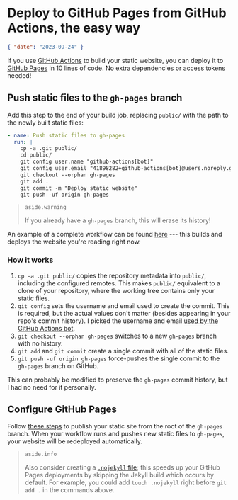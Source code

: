 # Deploy to GitHub Pages from GitHub Actions, the easy way

```json
{ "date": "2023-09-24" }
```

If you use [GitHub Actions](https://docs.github.com/en/actions) to build your static website, you can deploy it to [GitHub Pages](https://pages.github.com) in 10 lines of code. No extra dependencies or access tokens needed!

## Push static files to the `gh-pages` branch

Add this step to the end of your build job, replacing `public/` with the path to the newly built static files:

```yml
- name: Push static files to gh-pages
  run: |
    cp -a .git public/
    cd public/
    git config user.name "github-actions[bot]"
    git config user.email "41898282+github-actions[bot]@users.noreply.github.com"
    git checkout --orphan gh-pages
    git add .
    git commit -m "Deploy static website"
    git push -uf origin gh-pages
```

> `aside.warning`
>
> If you already have a `gh-pages` branch, this will erase its history!

An example of a complete workflow can be found [here](https://github.com/justinyaodu/justinyaodu.github.io/blob/main/.github/workflows/build.yml) --- this builds and deploys the website you're reading right now.

### How it works

1. `cp -a .git public/` copies the repository metadata into `public/`, including the configured remotes. This makes `public/` equivalent to a clone of your repository, where the working tree contains only your static files.
1. `git config` sets the username and email used to create the commit. This is required, but the actual values don't matter (besides appearing in your repo's commit history). I picked the username and email [used by the GitHub Actions bot](https://github.com/orgs/community/discussions/26560).
1. `git checkout --orphan gh-pages` switches to a new `gh-pages` branch with no history.
1. `git add` and `git commit` create a single commit with all of the static files.
1. `git push -uf origin gh-pages` force-pushes the single commit to the `gh-pages` branch on GitHub.

This can probably be modified to preserve the `gh-pages` commit history, but I had no need for it personally.

## Configure GitHub Pages

Follow [these steps](https://docs.github.com/en/pages/getting-started-with-github-pages/configuring-a-publishing-source-for-your-github-pages-site#publishing-from-a-branch) to publish your static site from the root of the `gh-pages` branch. When your workflow runs and pushes new static files to `gh-pages`, your website will be redeployed automatically.

> `aside.info`
>
> Also consider creating a [`.nojekyll` file](https://github.blog/2009-12-29-bypassing-jekyll-on-github-pages/); this speeds up your GitHub Pages deployments by skipping the Jekyll build which occurs by default. For example, you could add `touch .nojekyll` right before `git add .` in the commands above.
